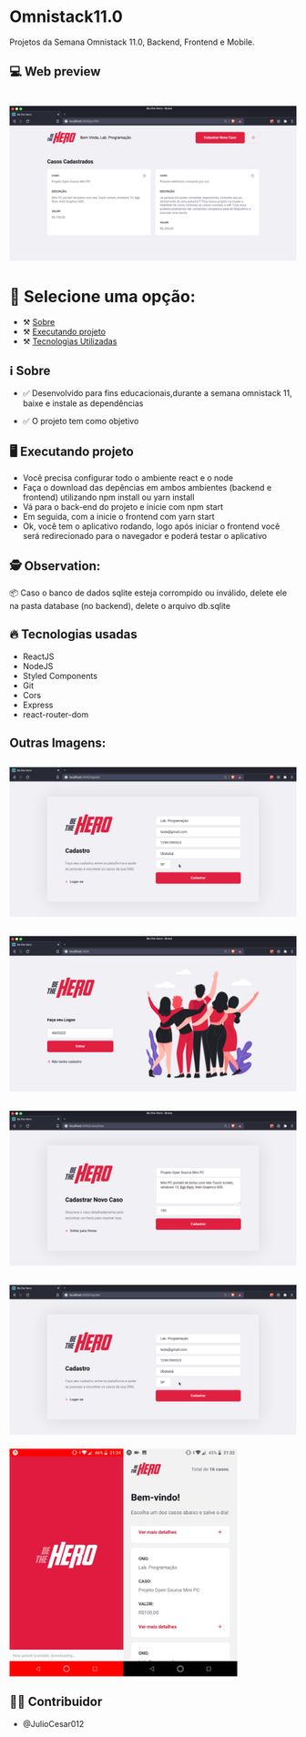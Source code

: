 # Omnistack11.0
Projetos da Semana Omnistack 11.0, Backend, Frontend e Mobile.

## 💻 Web preview

<h1 align="center">
    <img src="/screenshots/casoscadastrados.png">
</h1>

# 📄 Selecione uma opção:

- ⚒️ [Sobre](#-sobre)
- ⚒️ [Executando projeto](#-executando-projeto)
- ⚒️ [Tecnologias Utilizadas](#-tecnologias-usadas)



## ℹ️ Sobre

- ✅ Desenvolvido para fins educacionais,durante a semana omnistack 11, baixe e instale as dependências

- ✅ O projeto tem como objetivo


## 🖥️ Executando projeto
- Você precisa configurar todo o ambiente react e o node
- Faça o download das depências em ambos ambientes (backend e frontend) utilizando npm install ou yarn install
- Vá para o back-end do projeto e inicie com npm start
- Em seguida, com a inicie o frontend com yarn start 
- Ok, você tem o aplicativo rodando, logo após iniciar o frontend você será redirecionado para o navegador e poderá testar o aplicativo


## 🕵️ Observation:

📦 Caso o banco de dados sqlite esteja corrompido ou inválido, delete ele na pasta database (no backend), delete o arquivo db.sqlite

## 🔥 Tecnologias usadas
- ReactJS
- NodeJS
- Styled Components
- Git
- Cors
- Express
- react-router-dom

<h2>Outras Imagens:<h2>

<h2 align="center">
    <img src="/screenshots/cadastro.png">
</h2>

<h2 align="center">
    <img src="/screenshots/login.png">
</h2>

<h2 align="center">
    <img src="/screenshots/novocaso.png">
</h2>

<h2 align="center">
    <img src="/screenshots/cadastro.png">
</h2>

<h5 align="left">
    <img src="/screenshots/mobilelistcasos.jpeg" height="400">
    <img src="/screenshots/initialmobile.jpeg" height="400" align="left">
</h5>

## 👨‍💻 Contribuidor
- @JulioCesar012
